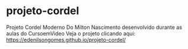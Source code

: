 # projeto-cordel
Projeto Cordel Moderno Do Milton Nascimento desenvolvido durante as aulas do CursoemVideo
Veja o projeto clicando aqui: https://edenilsongomes.github.io/projeto-cordel/
